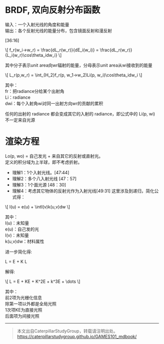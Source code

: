 # BRDF, 双向反射分布函数

输入：一个入射光线的角度和能量  
输出：各个反射光线的能量分布，包含镜面反射和漫反射

[36:16]

\\[
f_r(w_i->w_r) = \frac{dL_r(w_r)}{dE_i(w_i)} = \frac{dL_r(w_r)}{L_i(w_r)\cos\theta_idw_i}
\\]

其中分子表示unit area向wr辐射的能量，分母表示unit area从wi接收到的能量

\\[
L_r(p,w_r) = \int_{H_2}f_r(p, w_1->w_2)Li(p, w_i)\cos\theta_idw_i
\\]

其中：   
fr：把radiance分给某个出射角  
Li：radiance  
dwi：每个入射角wi对同一出射方向wr的贡献的累积

任何的出射的 radiance 都会变成其它的入射的 radiance，即公式中的 Li(p, wi)不一定来自光源

# 渲染方程

Lo(p, wo) = 自己发光 + 来自其它的反射或直射光。  
定义的积分域为上半球，即不考虑折射。

- 理解1：1个入射光线。[47:44]
- 理解2：多个八入射光线 [47：57]
- 理解3：1个面光源 [48：30]
- 理解4：考虑其它物体的反射光作为入射光线[49:31]
这里涉及到递归，简化公式得：  

\\[
I(u) = e(u) + \intI(v)k(u,v)dw
\\]

其中：  
I(u)：未知量  
e(u)：自己发的光  
I(v)：未知量  
k(u,v)dw：材料属性

进一步简化得:

L = E + K L 

解得:

\\[
L = E + KE + K^2E + k^3E + \dots
\\]

其中：  
前2项为光栅化信息  
除第一项以外都是全局光照  
1次项KE为直接光照  
后面项为间接光照  

------------------------------

> 本文出自CaterpillarStudyGroup，转载请注明出处。  
> https://caterpillarstudygroup.github.io/GAMES101_mdbook/